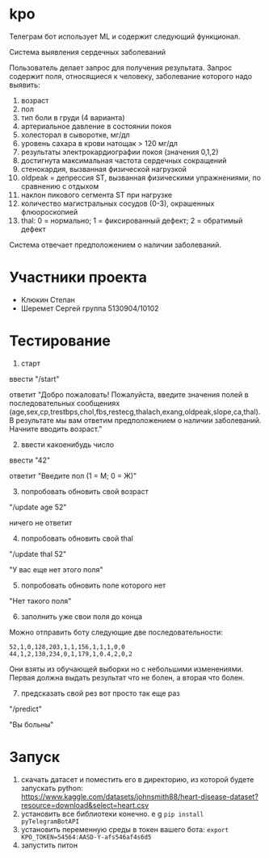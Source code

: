 # kpo

Телеграм бот использует ML и содержит следующий функционал.

Система выявления сердечных заболеваний

Пользователь делает запрос для получения результата. Запрос содержит поля, относящиеся к человеку, заболевание которого надо выявить:
1. возраст
2. пол
3. тип боли в груди (4 варианта)
4. артериальное давление в состоянии покоя
5. холесторал в сыворотке, мг/дл
6. уровень сахара в крови натощак > 120 мг/дл
7. результаты электрокардиографии покоя (значения 0,1,2)
8. достигнута максимальная частота сердечных сокращений
9. стенокардия, вызванная физической нагрузкой
10. oldpeak = депрессия ST, вызванная физическими упражнениями, по сравнению с отдыхом
11. наклон пикового сегмента ST при нагрузке
12. количество магистральных сосудов (0-3), окрашенных флюороскопией
13. thal: 0 = нормально; 1 = фиксированный дефект; 2 = обратимый дефект

Система отвечает предположением о наличии заболеваний.

# Участники проекта

- Клюкин Степан
- Шеремет Сергей
группа 5130904/10102

# Тестирование

1. старт

ввести "/start"

ответит "Добро пожаловать! Пожалуйста, введите значения полей в последовательных сообщениях (age,sex,cp,trestbps,chol,fbs,restecg,thalach,exang,oldpeak,slope,ca,thal). В результате мы вам ответим предположением о наличии заболеваний. Начните вводить возраст."

2. ввести какоенибудь число

ввести "42"

ответит "Введите пол (1 = М; 0 = Ж)"

3. попробовать обновить свой возраст

"/update age 52"

ничего не ответит

4. попробовать обновить свой thal

"/update thal 52"

"У вас еще нет этого поля"

5. попробовать обновить поле которого нет

"Нет такого поля"

6. заполнить уже свои поля до конца

Можно отправить боту следующие две последовательности:
```
52,1,0,128,203,1,1,156,1,1,1,0,0
44,1,2,130,234,0,1,179,1,0.4,2,0,2
```
Они взяты из обучающей выборки но с небольшими изменениями. Первая должна выдать результат что не болен, а вторая что болен.

7. предсказать свой рез вот просто так еще раз

"/predict"

"Вы больны"

# Запуск

1. скачать датасет и поместить его в директорию, из которой будете запускать python: https://www.kaggle.com/datasets/johnsmith88/heart-disease-dataset?resource=download&select=heart.csv
2. установить все библиотеки конечно. e g `pip install pyTelegramBotAPI`
3. установить переменную среды в токен вашего бота: `export KPO_TOKEN=54564:AASD-Y-afs546af4s6d5`
4. запустить питон
